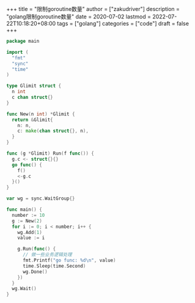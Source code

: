 +++
title = "限制goroutine数量"
author = ["zakudriver"]
description = "golang限制goroutine数量"
date = 2020-07-02
lastmod = 2022-07-22T10:18:20+08:00
tags = ["golang"]
categories = ["code"]
draft = false
+++

```go
package main

import (
  "fmt"
  "sync"
  "time"
)

type Glimit struct {
  n int
  c chan struct{}
}

func New(n int) *Glimit {
  return &Glimit{
    n: n,
    c: make(chan struct{}, n),
  }
}

func (g *Glimit) Run(f func()) {
  g.c <- struct{}{}
  go func() {
    f()
    <-g.c
  }()
}

var wg = sync.WaitGroup{}

func main() {
  number := 10
  g := New(2)
  for i := 0; i < number; i++ {
    wg.Add(1)
    value := i

    g.Run(func() {
      // 做一些业务逻辑处理
      fmt.Printf("go func: %d\n", value)
      time.Sleep(time.Second)
      wg.Done()
    })
  }
  wg.Wait()
}
```
